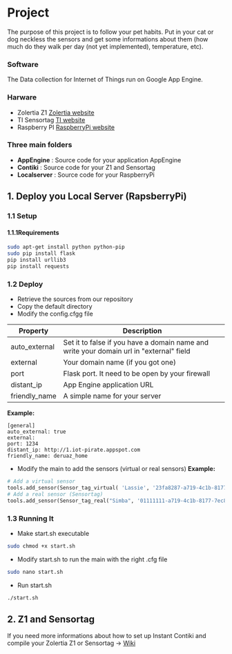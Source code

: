 # Project
The purpose of this project is to follow your pet habits. Put in your cat or dog neckless the sensors and get some informations about them (how much do they walk per day (not yet implemented), temperature, etc).

### Software
The Data collection for Internet of Things run on Google App Engine.

### Harware
* Zolertia Z1  [Zolertia website](http://zolertia.io/z1)
* TI Sensortag [TI website](http://www.ti.com/ww/en/wireless_connectivity/sensortag2015/)
* Raspberry PI [RaspberryPi website](https://www.raspberrypi.org/)

### Three main folders
 * **AppEngine** : Source code for your application AppEngine
 * **Contiki** : Source code for your Z1 and Sensortag
 * **Localserver** : Source code for your RaspberryPi

## 1. Deploy you Local Server (RapsberryPi)

### 1.1 Setup
#### 1.1.1Requirements
```bash
sudo apt-get install python python-pip
sudo pip install flask
pip install urllib3
pip install requests
```
### 1.2 Deploy	
- Retrieve the sources from our repository
- Copy the default directory
- Modify the config.cfgg file

Property  | Description
------------- | -------------
auto_external  | Set it to false if you have a domain name and write your domain url in "external" field
external  | Your domain name (if you got one)
port | Flask port. It need to be open by your firewall
distant_ip | App Engine application URL
friendly_name | A simple name for your server

**Example:**
```
[general]
auto_external: true 	
external: 
port: 1234 		
distant_ip: http://1.iot-pirate.appspot.com 
friendly_name: deruaz_home
```

- Modify the main to add the sensors (virtual or real sensors)
**Example:**

```python
# Add a virtual sensor
tools.add_sensor(Sensor_tag_virtual( 'Lassie', '23fa8287-a719-4c1b-8177-7ec829f6e08r', '6Lowpan', 0, "2015-12-05 11:03:06"))
# Add a real sensor (Sensortag)
tools.add_sensor(Sensor_tag_real("Simba", '01111111-a719-4c1b-8177-7ec829d6e02a', '6Lowpan', 1, "2013-04-05 11:03:06", "http://[aaaa::c30c:0:0:1560]/"))
```

### 1.3 Running It

- Make start.sh executable
```bash
sudo chmod +x start.sh
```
- Modify start.sh to run the main with the right .cfg file
```bash
sudo nano start.sh
```
- Run start.sh	
```bash
./start.sh
```

## 2. Z1 and Sensortag
If you need more informations about how to set up Instant Contiki and compile your Zolertia Z1 or Sensortag -> [Wiki](https://github.com/MichaelCaraccio/iot-appengine/wiki)

